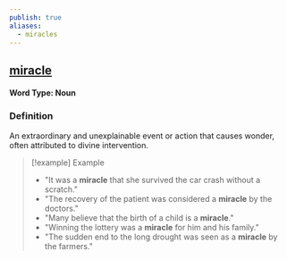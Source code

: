 ```yaml
---
publish: true
aliases:
  - miracles
---
```


## [miracle](https://dictionary.cambridge.org/dictionary/english/miracles)
#### Word Type: Noun

### Definition
An extraordinary and unexplainable event or action that causes wonder, often attributed to divine intervention.

> [!example] Example
> 
> - "It was a **miracle** that she survived the car crash without a scratch."
> - "The recovery of the patient was considered a **miracle** by the doctors."
> - "Many believe that the birth of a child is a **miracle**."
> - "Winning the lottery was a **miracle** for him and his family."
> - "The sudden end to the long drought was seen as a **miracle** by the farmers."
